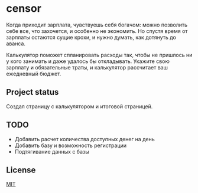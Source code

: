 # censor

Когда приходит зарплата, чувствуешь себя богачом: можно позволить себе все, что захочется, и особенно не экономить. Но спустя время от зарплаты остаются сущие крохи, и нужно думать, как дотянуть до аванса.

Калькулятор поможет спланировать расходы так, чтобы не пришлось ни у кого занимать и даже удалось бы откладывать. Укажите свою зарплату и обязательные траты, и калькулятор рассчитает ваш ежедневный бюджет.


## Project status
Создал страницу с калькулятором и итоговой страницей.

## TODO
* Добавить расчет количества доступных денег на день
* Добавить базу и возможность регистрации
* Подтягивание данных с базы

## License
[MIT](https://choosealicense.com/licenses/mit/)